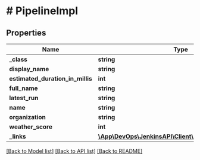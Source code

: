 # # PipelineImpl

## Properties

Name | Type | Description | Notes
------------ | ------------- | ------------- | -------------
**_class** | **string** |  | [optional]
**display_name** | **string** |  | [optional]
**estimated_duration_in_millis** | **int** |  | [optional]
**full_name** | **string** |  | [optional]
**latest_run** | **string** |  | [optional]
**name** | **string** |  | [optional]
**organization** | **string** |  | [optional]
**weather_score** | **int** |  | [optional]
**_links** | [**\App\DevOps\JenkinsAPI\Client\Model\PipelineImpllinks**](PipelineImpllinks.md) |  | [optional]

[[Back to Model list]](../../README.md#models) [[Back to API list]](../../README.md#endpoints) [[Back to README]](../../README.md)
